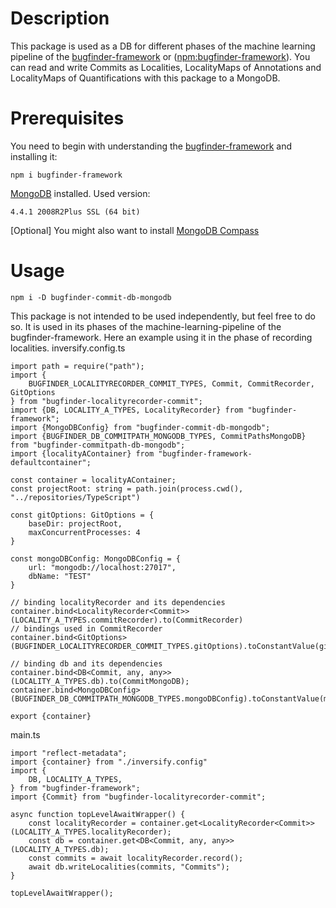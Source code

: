 # Description
This package is used as a DB for different phases of the machine learning pipeline of the
[bugfinder-framework](https://github.com/penguinsAreFunny/bugFinder-framework#readme) or 
([npm:bugfinder-framework](https://www.npmjs.com/package/bugfinder-framework)). You can read and write
Commits as Localities, LocalityMaps of Annotations and LocalityMaps of Quantifications with this package to a MongoDB.
# Prerequisites
You need to begin with understanding the [bugfinder-framework](https://github.com/penguinsAreFunny/bugFinder-framework#readme)
and installing it:

    npm i bugfinder-framework
    
[MongoDB](https://www.mongodb.com/) installed. Used version:

    4.4.1 2008R2Plus SSL (64 bit)
    
[Optional] You might also want to install [MongoDB Compass](https://www.mongodb.com/products/compass)

# Usage
    npm i -D bugfinder-commit-db-mongodb
    
This package is not intended to be used independently, but feel free to do so.
It is used in its phases of the machine-learning-pipeline of the bugfinder-framework. 
Here an example using it in the phase of recording localities.
inversify.config.ts
```
import path = require("path");
import {
    BUGFINDER_LOCALITYRECORDER_COMMIT_TYPES, Commit, CommitRecorder, GitOptions
} from "bugfinder-localityrecorder-commit";
import {DB, LOCALITY_A_TYPES, LocalityRecorder} from "bugfinder-framework";
import {MongoDBConfig} from "bugfinder-commit-db-mongodb";
import {BUGFINDER_DB_COMMITPATH_MONGODB_TYPES, CommitPathsMongoDB} from "bugfinder-commitpath-db-mongodb";
import {localityAContainer} from "bugfinder-framework-defaultcontainer";

const container = localityAContainer;
const projectRoot: string = path.join(process.cwd(), "../repositories/TypeScript")

const gitOptions: GitOptions = {
    baseDir: projectRoot,
    maxConcurrentProcesses: 4
}

const mongoDBConfig: MongoDBConfig = {
    url: "mongodb://localhost:27017",
    dbName: "TEST"
}

// binding localityRecorder and its dependencies
container.bind<LocalityRecorder<Commit>>(LOCALITY_A_TYPES.commitRecorder).to(CommitRecorder)
// bindings used in CommitRecorder
container.bind<GitOptions>(BUGFINDER_LOCALITYRECORDER_COMMIT_TYPES.gitOptions).toConstantValue(gitOptions)

// binding db and its dependencies
container.bind<DB<Commit, any, any>>(LOCALITY_A_TYPES.db).to(CommitMongoDB);
container.bind<MongoDBConfig>(BUGFINDER_DB_COMMITPATH_MONGODB_TYPES.mongoDBConfig).toConstantValue(mongoDBConfig);

export {container}
```
main.ts
```
import "reflect-metadata";
import {container} from "./inversify.config"
import {
    DB, LOCALITY_A_TYPES,
} from "bugfinder-framework";
import {Commit} from "bugfinder-localityrecorder-commit";

async function topLevelAwaitWrapper() {
    const localityRecorder = container.get<LocalityRecorder<Commit>>(LOCALITY_A_TYPES.localityRecorder);
    const db = container.get<DB<Commit, any, any>>(LOCALITY_A_TYPES.db);
    const commits = await localityRecorder.record();
    await db.writeLocalities(commits, "Commits");
}

topLevelAwaitWrapper();   
```


